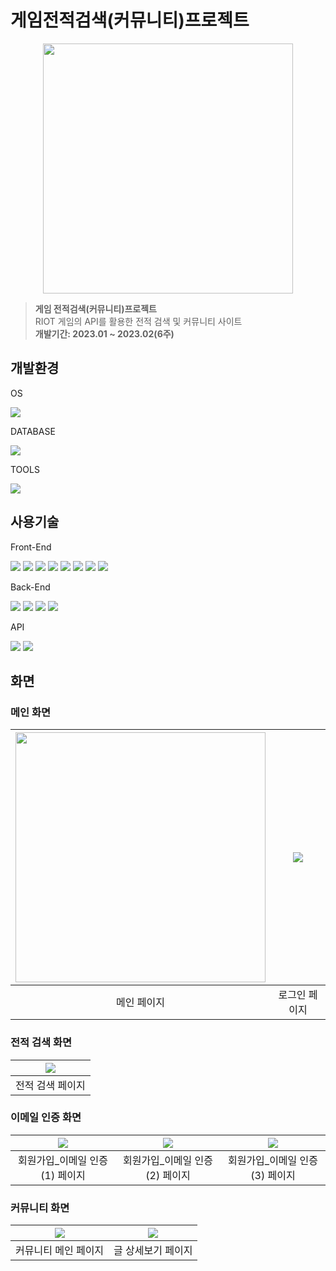 # 게임전적검색(커뮤니티)프로젝트
<p align="center"><img src="https://github.com/qewryy/LOLEZ/assets/110925305/760442b5-113a-4156-bea0-a2208f69ee1f" width="400" height="400" /></p>
<blockquote>
<p dir="auto"><strong>게임 전적검색(커뮤니티)프로젝트</strong> <br>RIOT 게임의 API를 활용한 전적 검색 및 커뮤니티 사이트 <br><strong>개발기간: 2023.01 ~ 2023.02(6주)</strong></p>
</blockquote>

## 개발환경
OS

<img src="https://img.shields.io/badge/Windows10-0078D6?style=flat-square&logo=windows10&logoColor=white"/> 

DATABASE

<img src="https://img.shields.io/badge/Oracle-F80000?style=flat-square&logo=oracle&logoColor=white"/>

TOOLS

<img src="https://img.shields.io/badge/Eclipse IDE-2C2255?style=flat-square&logo=eclipseide&logoColor=white"/>

## 사용기술
Front-End

<img src="https://img.shields.io/badge/HTML5-E34F26?style=flat-square&logo=html5&logoColor=white"/> <img src="https://img.shields.io/badge/CSS3-1572B6?style=flat-square&logo=css3&logoColor=white"/> <img src="https://img.shields.io/badge/JavaScript-F7DF1E?style=flat-square&logo=javascript&logoColor=white"/> <img src="https://img.shields.io/badge/jQuery-0769AD?style=flat-square&logo=jquery&logoColor=white"/> <img src="https://img.shields.io/badge/Bootstrap-7952B3?style=flat-square&logo=bootstrap&logoColor=white"/> <img src="https://img.shields.io/badge/Ajax-0078D6?style=flat-square"> <img src="https://img.shields.io/badge/WebSocket-0078D6?style=flat-square"> <img src="https://img.shields.io/badge/JSP-0078D6?style=flat-square">

Back-End

<img src="https://img.shields.io/badge/Java-FF7800?style=flat-square"> <img src="https://img.shields.io/badge/Mybatis-1A285F?style=flat-square"> <img src="https://img.shields.io/badge/Spring Boot-6DB33F?style=flat-square&logo=springboot&logoColor=white"/> <img src="https://img.shields.io/badge/Apache Tomcat-F8DC75?style=flat-square&logo=apachetomcat&logoColor=white"/>

API

<img src="https://img.shields.io/badge/RESTful API-1572B6?style=flat-square"> <img src="https://img.shields.io/badge/RIOT API-F80000?style=flat-square">

## 화면

### 메인 화면
|<img src="https://github.com/qewryy/LOLEZ/assets/110925305/760442b5-113a-4156-bea0-a2208f69ee1f" width="400" height="400" />|<img src="https://github.com/qewryy/LOLEZ/assets/110925305/5fe5053e-cf14-4d75-b029-e5727a39e17c" />
|:-----:|:-----:|
|메인 페이지|로그인 페이지|

### 전적 검색 화면 
|<img src="https://github.com/qewryy/LOLEZ/assets/110925305/0211334f-2f72-4e37-8587-78b66706cd3d" />
|:-----:|
|전적 검색 페이지|

### 이메일 인증 화면
|<img src="https://github.com/qewryy/LOLEZ/assets/110925305/d85777b3-343d-4cab-a493-af7f2f081b23" />|<img src="https://github.com/qewryy/LOLEZ/assets/110925305/4fabd32e-f93a-47f1-b495-73e4b8558f89" />|<img src="https://github.com/qewryy/LOLEZ/assets/110925305/addb36c3-c7ce-4cb1-ac75-e5fbe6c5fb01" />|
|:---:|:---:|:---:|
|회원가입_이메일 인증(1) 페이지|회원가입_이메일 인증(2) 페이지|회원가입_이메일 인증(3) 페이지|

### 커뮤니티 화면
|<img src="https://github.com/qewryy/LOLEZ/assets/110925305/0ba4f00b-8fb1-4e2e-9f58-847836819fae" />|<img src="https://github.com/qewryy/LOLEZ/assets/110925305/59f24a74-8068-4f05-87f9-3bfcbf78a431" />|
|:---:|:---:|
|커뮤니티 메인 페이지|글 상세보기 페이지|
